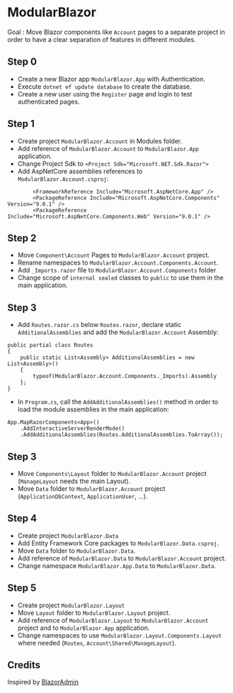 # ModularBlazor

Goal : Move Blazor components like `Account` pages to a separate project in order to have a clear separation of features in different modules.

## Step 0

- Create a new Blazor app `ModularBlazor.App` with Authentication.
- Execute `dotnet ef update database` to create the database.
- Create a new user using the `Register` page and login to test authenticated pages.

## Step 1

- Create project `ModularBlazor.Account` in Modules folder.
- Add reference of `ModularBlazor.Account` to `ModularBlazor.App` application.
- Change Project Sdk to `<Project Sdk="Microsoft.NET.Sdk.Razor">`
- Add AspNetCore assemblies references to `ModularBlazor.Account.csproj`:

```
		<FrameworkReference Include="Microsoft.AspNetCore.App" />
		<PackageReference Include="Microsoft.AspNetCore.Components" Version="9.0.1" />
		<PackageReference Include="Microsoft.AspNetCore.Components.Web" Version="9.0.1" />
```

## Step 2

- Move `Component\Account` Pages to `ModularBlazor.Account` project.
- Rename namespaces to `ModularBlazor.Account.Components.Account`.
- Add `_Imports.razor` file to `ModularBlazor.Account.Components` folder
- Change scope of `internal sealed` classes to `public` to use them in the main application.

## Step 3
- Add `Routes.razor.cs` below `Routes.razor`, declare static `AdditionalAssemblies` and add the `ModularBlazor.Account` Assembly:

```
public partial class Routes
{
    public static List<Assembly> AdditionalAssemblies = new List<Assembly>()
    {
        typeof(ModularBlazor.Account.Components._Imports).Assembly
    };
}
```

- In `Program.cs`, call the `AddAdditionalAssemblies()` method in order to load the module assemblies in the main application:

```
App.MapRazorComponents<App>()
    .AddInteractiveServerRenderMode()
    .AddAdditionalAssemblies(Routes.AdditionalAssemblies.ToArray());
```

## Step 3

- Move `Components\Layout` folder to `ModularBlazor.Account` project (`ManageLayout` needs the main Layout).
- Move `Data` folder to `ModularBlazor.Account` project (`ApplicationDbContext`, `ApplicationUser`, ...).

## Step 4

- Create project `ModularBlazor.Data`
- Add Entity Framework Core packages to `ModularBlazor.Data.csproj`.
- Move `Data` folder to `ModularBlazor.Data`.
- Add reference of `ModularBlazor.Data` to `ModularBlazor.Account` project.
- Change namespace `ModularBlazor.App.Data` to `ModularBlazor.Data`.

## Step 5

- Create project `ModularBlazor.Layout`
- Move `Layout` folder to `ModularBlazor.Layout` project.
- Add reference of `ModularBlazor.Layout` to `ModularBlazor.Account` project and to `ModularBlazor.App` application.
- Change namespaces to use `ModularBlazor.Layout.Components.Layout` where needed (`Routes`, `Account\Shared\ManageLayout`).

## Credits

Inspired by [BlazorAdmin](https://github.com/aishang2015/BlazorAdmin)
